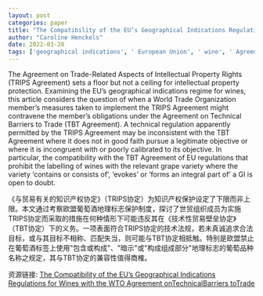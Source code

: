 ```yaml
---
layout: post
categories: paper
title: "The Compatibility of the EU’s Geographical Indications Regulations for Wines with the WTO Agreement onTechnicalBarriers toTrade"
author: "Caroline Henckels"
date: 2022-03-28
tags: ['geographical indications', ' European Union', ' wine', ' Agreement on Technical Barriers to Trade', ' Agreement on Trade-Related Aspects of Intellectual Property']
---
```


The Agreement on Trade-Related Aspects of Intellectual Property Rights (TRIPS Agreement) sets a floor but not a ceiling for intellectual property protection. Examining the EU’s geographical indications regime for wines, this article considers the question of when a World Trade Organization member’s measures taken to implement the TRIPS Agreement might contravene the member’s obligations under the Agreement on Technical Barriers to Trade (TBT Agreement). A technical regulation apparently permitted by the TRIPS Agreement may be inconsistent with the TBT Agreement where it does not in good faith pursue a legitimate objective or where it is incongruent with or poorly calibrated to its objective. In particular, the compatibility with the TBT Agreement of EU regulations that prohibit the labelling of wines with the relevant grape variety where the variety ‘contains or consists of’, ‘evokes’ or ‘forms an integral part of’ a GI is open to doubt.

《与贸易有关的知识产权协定》（TRIPS协定）为知识产权保护设定了下限而非上限。本文通过考察欧盟葡萄酒地理标志保护制度，探讨了世贸组织成员为实施TRIPS协定而采取的措施在何种情形下可能违反其在《技术性贸易壁垒协定》（TBT协定）下的义务。一项表面符合TRIPS协定的技术法规，若未真诚追求合法目标，或与其目标不相称、匹配失当，则可能与TBT协定相抵触。特别是欧盟禁止在葡萄酒标签上使用"包含或构成"、"暗示"或"构成组成部分"地理标志的葡萄品种名称之规定，其与TBT协定的兼容性值得商榷。

资源链接: [The Compatibility of the EU’s Geographical Indications Regulations for Wines with the WTO Agreement onTechnicalBarriers toTrade](https://papers.ssrn.com/sol3/papers.cfm?abstract_id=4048418)
